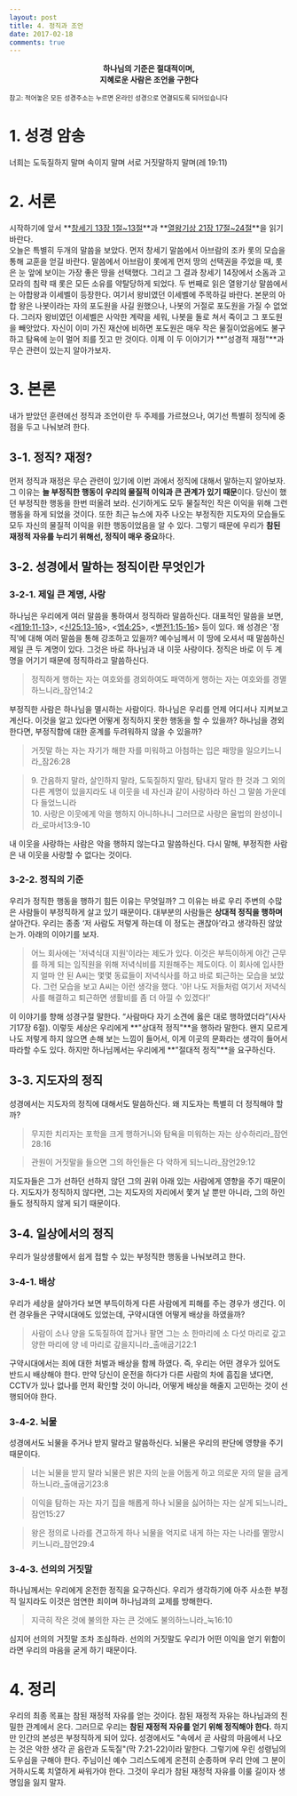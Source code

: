 ```yaml
---
layout: post
title: 4. 정직과 조언
date: 2017-02-18
comments: true
---
```


<center><strong>하나님의 기준은 절대적이며, <br/>지혜로운 사람은 조언을 구한다</strong></center>

<small> 참고: 적어놓은 모든 성경주소는 누르면 온라인 성경으로 연결되도록 되어있습니다</small>

# 1. 성경 암송
너희는 도둑질하지 말며 속이지 말며 서로 거짓말하지 말며(레 19:11)

# 2. 서론
시작하기에 앞서 **[창세기 13장 1절~13절](https://goo.gl/3VdGiO)**과 **[열왕기상 21장 17절~24절](https://goo.gl/GaKdlX)**을 읽기 바란다. <br>
오늘은 특별히 두개의 말씀을 보았다. 먼저 창세기 말씀에서 아브람의 조카 롯의 모습을 통해 교훈을 얻길 바란다. 
말씀에서 아브람이 롯에게 먼저 땅의 선택권을 주었을 때, 롯은 눈 앞에 보이는 가장 좋은 땅을 선택했다. 
그리고 그 결과 창세기 14장에서 소돔과 고모라의 침략 때 롯은 모든 소유를 약탈당하게 되었다. 
두 번째로 읽은 열왕기상 말씀에서는 아합왕과 이세벨이 등장한다. 여기서 왕비였던 이세벨에 주목하길 바란다. 
본문의 아합 왕은 나봇이라는 자의 포도원을 사길 원했으나, 나봇의 거절로 포도원을 가질 수 없었다. 그러자 왕비였던 이세벨은 사악한 계략을 세워, 
나봇을 돌로 쳐서 죽이고 그 포도원을 빼앗았다. 자신이 이미 가진 재산에 비하면 포도원은 매우 작은 물질이었음에도 불구하고 탐욕에 눈이 멀어 죄를 짓고 만 것이다. 
이제 이 두 이야기가 **"성경적 재정"**과 무슨 관련이 있는지 알아가보자.

# 3. 본론
내가 받았던 훈련에선 정직과 조언이란 두 주제를 가르쳤으나, 여기선 특별히 정직에 중점을 두고 나눠보려 한다.

## 3-1. 정직? 재정?
먼저 정직과 재정은 무슨 관련이 있기에 이번 과에서 정직에 대해서 말하는지 알아보자. 그 이유는 **늘 부정직한 행동이 우리의 물질적 이익과 
큰 관계가 있기 때문**이다. 당신이 했던 부정직한 행동을 한번 떠올려 보라. 신기하게도 모두 물질적인 작은 이익을 위해 그런 행동을 하게 되었을 것이다. 
또한 최근 뉴스에 자주 나오는 부정직한 지도자의 모습들도 모두 자신의 물질적 이익을 위한 행동이었음을 알 수 있다. 
그렇기 때문에 우리가 **참된 재정적 자유를 누리기 위해선, 정직이 매우 중요**하다.

## 3-2. 성경에서 말하는 정직이란 무엇인가

### 3-2-1. 제일 큰 계명, 사랑
하나님은 우리에게 여러 말씀을 통하여서 정직하라 말씀하신다. 대표적인 말씀을 보면, <[레19:11-13](https://goo.gl/SC0XyY)>, <[신25:13-16](https://goo.gl/0MRxvi)>, <[엡4:25](https://goo.gl/xlLumV)>, <[벧전1:15-16](https://goo.gl/K50xbd)> 등이 있다.
왜 성경은 '정직'에 대해 여러 말씀을 통해 강조하고 있을까? 예수님께서 이 땅에 오셔서 때 말씀하신 제일 큰 두 계명이 있다. 그것은 바로 하나님과 내 이웃 사랑이다.
정직은 바로 이 두 계명을 어기기 때문에 정직하라고 말씀하신다.
> 정직하게 행하는 자는 여호와를 경외하여도 패역하게 행하는 자는 여호와를 경멸하느니라_잠언14:2

부정직한 사람은 하나님을 멸시하는 사람이다. 하나님은 우리를 언제 어디서나 지켜보고 계신다. 
이것을 알고 있다면 어떻게 정직하지 못한 행동을 할 수 있을까? 하나님을 경외한다면, 부정직함에 대한 훈계를 두려워하지 않을 수 있을까? 
> 거짓말 하는 자는 자기가 해한 자를 미워하고 아첨하는 입은 패망을 일으키느니라_잠26:28

> 9\. 간음하지 말라, 살인하지 말라, 도둑질하지 말라, 탐내지 말라 한 것과 그 외의 다른 계명이 있을지라도 내 이웃을 네 자신과 같이 사랑하라 하신 그 말씀 가운데 다 들었느니라<br/>
> 10\. 사랑은 이웃에게 악을 행하지 아니하나니 그러므로 사랑은 율법의 완성이니라_로마서13:9-10

내 이웃을 사랑하는 사람은 악을 행하지 않는다고 말씀하신다. 다시 말해, 부정직한 사람은 내 이웃을 사랑할 수 없다는 것이다.

### 3-2-2. 정직의 기준
우리가 정직한 행동을 행하기 힘든 이유는 무엇일까? 그 이유는 바로 우리 주변의 수많은 사람들이 부정직하게 살고 있기 때문이다. 
대부분의 사람들은 **상대적 정직을 행하며** 살아간다. 우리는 종종 ‘저 사람도 저렇게 하는데 이 정도는 괜찮아’라고 생각하진 않았는가. 
아래의 이야기를 보자. 
> 어느 회사에는 '저녁식대 지원'이라는 제도가 있다. 이것은 부득이하게 야간 근무를 하게 되는 임직원을 위해 저녁식비를 지원해주는 제도이다.
> 이 회사에 입사한지 얼마 안 된 A씨는 몇몇 동료들이 저녁식사를 하고 바로 퇴근하는 모습을 보았다.
> 그런 모습을 보고 A씨는 이런 생각을 했다. '아! 나도 저들처럼 여기서 저녁식사를 해결하고 퇴근하면 생활비를 좀 더 아낄 수 있겠다!'

이 이야기를 향해 성경구절 말한다. “사람마다 자기 소견에 옳은 대로 행하였더라”(사사기17장 6절). 이렇듯 세상은 우리에게 **"상대적 정직"**을 행하라 말한다. 
왠지 모르게 나도 저렇게 하지 않으면 손해 보는 느낌이 들어서, 이게 이곳의 문화라는 생각이 들어서 따라할 수도 있다. 
하지만 하나님께서는 우리에게 **"절대적 정직"**을 요구하신다. 

## 3-3. 지도자의 정직
성경에서는 지도자의 정직에 대해서도 말씀하신다. 왜 지도자는 특별히 더 정직해야 할까?

> 무지한 치리자는 포학을 크게 행하거니와 탐욕을 미워하는 자는 상수하리라_잠언28:16

> 관원이 거짓말을 들으면 그의 하인들은 다 악하게 되느니라_잠언29:12

지도자들은 그가 선하던 선하지 않던 그의 권위 아래 있는 사람에게 영향을 주기 때문이다. 
지도자가 정직하지 않다면, 그는 지도자의 자리에서 쫓겨 날 뿐만 아니라, 그의 하인들도 정직하지 않게 되기 때문이다.

## 3-4. 일상에서의 정직
우리가 일상생활에서 쉽게 접할 수 있는 부정직한 행동을 나눠보려고 한다.

### 3-4-1. 배상
우리가 세상을 살아가다 보면 부득이하게 다른 사람에게 피해를 주는 경우가 생긴다. 이런 경우들은 구약시대에도 있었는데, 구약시대엔 어떻게 배상을 하였을까?
> 사람이 소나 양을 도둑질하여 잡거나 팔면 그는 소 한마리에 소 다섯 마리로 갚고 양한 마리에 양 네 마리로 갚을지니라_출애굽기22:1

구약시대에서는 죄에 대한 처벌과 배상을 함께 하였다. 즉, 우리는 어떤 경우가 있어도 반드시 배상해야 한다. 
만약 당신이 운전을 하다가 다른 사람의 차에 흠집을 냈다면, CCTV가 있나 없나를 먼저 확인할 것이 아니라, 
어떻게 배상을 해줄지 고민하는 것이 선행되어야 한다. 

### 3-4-2. 뇌물
성경에서도 뇌물을 주거나 받지 말라고 말씀하신다. 뇌물은 우리의 판단에 영향을 주기 때문이다.
> 너는 뇌물을 받지 말라 뇌물은 밝은 자의 눈을 어둡게 하고 의로운 자의 말을 굽게 하느니라_출애굽기23:8

> 이익을 탐하는 자는 자기 집을 해롭게 하나 뇌물을 싫어하는 자는 살게 되느니라_잠언15:27

> 왕은 정의로 나라를 견고하게 하나 뇌물을 억지로 내게 하는 자는 나라를 멸망시키느니라_잠언29:4

### 3-4-3. 선의의 거짓말
하나님께서는 우리에게 온전한 정직을 요구하신다. 우리가 생각하기에 아주 사소한 부정직 일지라도 이것은 엄연한 죄이며 하나님과의 교제를 방해한다. 
> 지극히 작은 것에 불의한 자는 큰 것에도 불의하느니라_눅16:10

심지어 선의의 거짓말 조차 조심하라. 선의의 거짓말도 우리가 어떤 이익을 얻기 위함이라면 우리의 마음을 굳게 하기 때문이다.

# 4. 정리
우리의 최종 목표는 참된 재정적 자유를 얻는 것이다. 참된 재정적 자유는 하나님과의 친밀한 관계에서 온다. 
그러므로 우리는 **참된 재정적 자유를 얻기 위해 정직해야 한다.** 하지만 인간의 본성은 부정직하게 되어 있다. 
성경에서도 "속에서 곧 사람의 마음에서 나오는 것은 악한 생각 곧 음란과 도둑질"(막 7:21-22)이라 말한다. 
그렇기에 우린 성령님의 도우심을 구해야 한다. 주님이신 예수 그리스도에게 온전히 순종하며 우리 안에 그 분이 거하시도록 치열하게 싸워가야 한다. 
그것이 우리가 참된 재정적 자유를 이룰 길이자 생명임을 잃지 말자.
